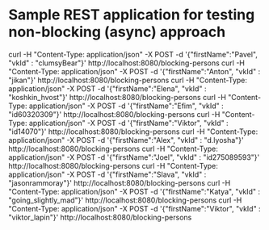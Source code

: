 # Sample REST application for testing non-blocking (async) approach


curl -H "Content-Type: application/json" -X POST -d '{"firstName":"Pavel", "vkId" : "clumsyBear"}' http://localhost:8080/blocking-persons
curl -H "Content-Type: application/json" -X POST -d '{"firstName":"Anton", "vkId" : "jikan"}' http://localhost:8080/blocking-persons
curl -H "Content-Type: application/json" -X POST -d '{"firstName":"Elena", "vkId" : "koshkin_hvost"}' http://localhost:8080/blocking-persons
curl -H "Content-Type: application/json" -X POST -d '{"firstName":"Efim", "vkId" : "id60320309"}' http://localhost:8080/blocking-persons
curl -H "Content-Type: application/json" -X POST -d '{"firstName":"Viktor", "vkId" : "id14070"}' http://localhost:8080/blocking-persons
curl -H "Content-Type: application/json" -X POST -d '{"firstName":"Alex", "vkId" : "d.lyosha"}' http://localhost:8080/blocking-persons
curl -H "Content-Type: application/json" -X POST -d '{"firstName":"Joel", "vkId" : "id275089593"}' http://localhost:8080/blocking-persons
curl -H "Content-Type: application/json" -X POST -d '{"firstName":"Slava", "vkId" : "jasonrammoray"}' http://localhost:8080/blocking-persons
curl -H "Content-Type: application/json" -X POST -d '{"firstName":"Katya", "vkId" : "going_slightly_mad"}' http://localhost:8080/blocking-persons
curl -H "Content-Type: application/json" -X POST -d '{"firstName":"Viktor", "vkId" : "viktor_lapin"}' http://localhost:8080/blocking-persons
